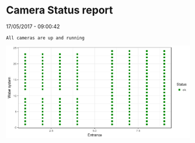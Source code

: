 Camera Status report
================
17/05/2017 - 09:00:42

    All cameras are up and running

![](camreport_files/figure-markdown_github/unnamed-chunk-2-1.png)
